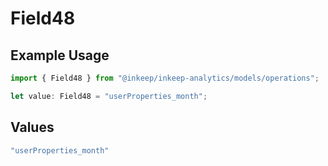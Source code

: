 # Field48

## Example Usage

```typescript
import { Field48 } from "@inkeep/inkeep-analytics/models/operations";

let value: Field48 = "userProperties_month";
```

## Values

```typescript
"userProperties_month"
```